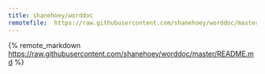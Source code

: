 ```yaml
---
title: shanehoey/worddoc
remotefile:  https://raw.githubusercontent.com/shanehoey/worddoc/master/README.md
---
```

{% remote_markdown https://raw.githubusercontent.com/shanehoey/worddoc/master/README.md %} 